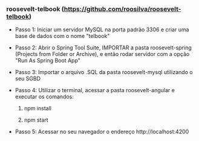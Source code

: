 ### roosevelt-telbook (https://github.com/roosilva/roosevelt-telbook)

- Passo 1: Iniciar um servidor MySQL na porta padrão 3306 e criar uma base de dados com o nome "telbook"

- Passo 2: Abrir o Spring Tool Suite, IMPORTAR a pasta roosevelt-spring (Projects from Folder or Archive), e então rodar servidor com a opção "Run As Spring Boot App"

- Passo 3: Importar o arquivo .SQL da pasta roosevelt-mysql utilizando o seu SGBD

- Passo 4: Utilizar o terminal, acessar a pasta roosevelt-angular e executar os comandos:

  1. npm install

  2. npm start

- Passo 5: Acessar no seu navegador o endereço http://localhost:4200